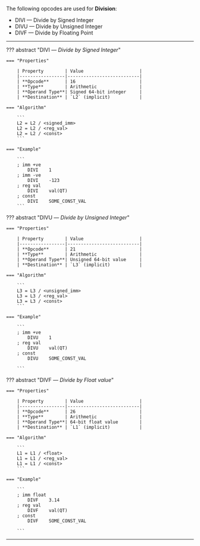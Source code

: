 
The following opcodes are used for **Division**:

- DIVI — Divide by Signed Integer
- DIVU — Divide by Unsigned Integer
- DIVF — Divide by Floating Point

---

??? abstract "DIVI — _Divide by Signed Integer_"

    === "Properties"

        | Property        | Value                     |
        |-----------------|---------------------------|
        | **Opcode**      | 16                        |
        | **Type**        | Arithmetic                |
        | **Operand Type**| Signed 64-bit integer     |
        | **Destination** | `L2` (implicit)           |

    === "Algorithm"

        ```
        L2 = L2 / <signed_imm>
        L2 = L2 / <reg_val>
        L2 = L2 / <const>
        ```

    === "Example"

        ```
        ; imm +ve
            DIVI    1
        ; imm -ve
            DIVI    -123
        ; reg val
            DIVI    val(QT)
        ; const
            DIVI    SOME_CONST_VAL
        ```

??? abstract "DIVU — _Divide by Unsigned Integer_"

    === "Properties"

        | Property        | Value                     |
        |-----------------|---------------------------|
        | **Opcode**      | 21                        |
        | **Type**        | Arithmetic                |
        | **Operand Type**| Unsigned 64-bit value     |
        | **Destination** | `L3` (implicit)           |

    === "Algorithm"

        ```
        L3 = L3 / <unsigned_imm>
        L3 = L3 / <reg_val>
        L3 = L3 / <const>
        ```

    === "Example"

        ```
        ; imm +ve
            DIVU    1
        ; reg val
            DIVU    val(QT)
        ; const
            DIVU    SOME_CONST_VAL

        ```

??? abstract "DIVF — _Divide by Float value_"

    === "Properties"

        | Property        | Value                     |
        |-----------------|---------------------------|
        | **Opcode**      | 26                        |
        | **Type**        | Arithmetic                |
        | **Operand Type**| 64-bit float value        |
        | **Destination** | `L1` (implicit)           |

    === "Algorithm"

        ```
        L1 = L1 / <float>
        L1 = L1 / <reg_val>
        L1 = L1 / <const>
        ```

    === "Example"

        ```
        ; imm float
            DIVF    3.14
        ; reg val
            DIVF    val(QT)
        ; const
            DIVF    SOME_CONST_VAL

        ```
---